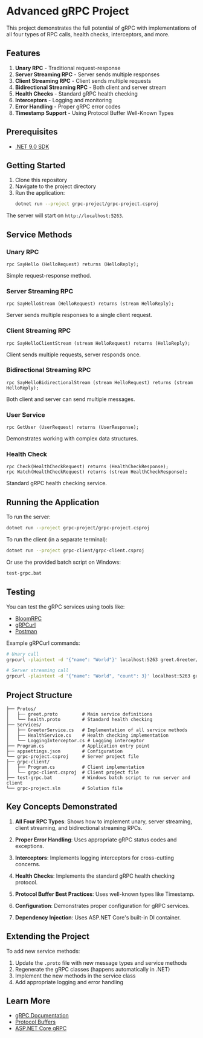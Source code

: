 # Advanced gRPC Project

This project demonstrates the full potential of gRPC with implementations of all four types of RPC calls, health checks, interceptors, and more.

## Features

1. **Unary RPC** - Traditional request-response
2. **Server Streaming RPC** - Server sends multiple responses
3. **Client Streaming RPC** - Client sends multiple requests
4. **Bidirectional Streaming RPC** - Both client and server stream
5. **Health Checks** - Standard gRPC health checking
6. **Interceptors** - Logging and monitoring
7. **Error Handling** - Proper gRPC error codes
8. **Timestamp Support** - Using Protocol Buffer Well-Known Types

## Prerequisites

- [.NET 9.0 SDK](https://dotnet.microsoft.com/download/dotnet/9.0)

## Getting Started

1. Clone this repository
2. Navigate to the project directory
3. Run the application:
   ```bash
   dotnet run --project grpc-project/grpc-project.csproj
   ```

The server will start on `http://localhost:5263`.

## Service Methods

### Unary RPC
```
rpc SayHello (HelloRequest) returns (HelloReply);
```
Simple request-response method.

### Server Streaming RPC
```
rpc SayHelloStream (HelloRequest) returns (stream HelloReply);
```
Server sends multiple responses to a single client request.

### Client Streaming RPC
```
rpc SayHelloClientStream (stream HelloRequest) returns (HelloReply);
```
Client sends multiple requests, server responds once.

### Bidirectional Streaming RPC
```
rpc SayHelloBidirectionalStream (stream HelloRequest) returns (stream HelloReply);
```
Both client and server can send multiple messages.

### User Service
```
rpc GetUser (UserRequest) returns (UserResponse);
```
Demonstrates working with complex data structures.

### Health Check
```
rpc Check(HealthCheckRequest) returns (HealthCheckResponse);
rpc Watch(HealthCheckRequest) returns (stream HealthCheckResponse);
```
Standard gRPC health checking service.

## Running the Application

To run the server:
```bash
dotnet run --project grpc-project/grpc-project.csproj
```

To run the client (in a separate terminal):
```bash
dotnet run --project grpc-client/grpc-client.csproj
```

Or use the provided batch script on Windows:
```bash
test-grpc.bat
```

## Testing

You can test the gRPC services using tools like:
- [BloomRPC](https://github.com/bloomrpc/bloomrpc)
- [gRPCurl](https://github.com/fullstorydev/grpcurl)
- [Postman](https://www.postman.com/)

Example gRPCurl commands:
```bash
# Unary call
grpcurl -plaintext -d '{"name": "World"}' localhost:5263 greet.Greeter/SayHello

# Server streaming call
grpcurl -plaintext -d '{"name": "World", "count": 3}' localhost:5263 greet.Greeter/SayHelloStream
```

## Project Structure

```
├── Protos/
│   ├── greet.proto         # Main service definitions
│   └── health.proto        # Standard health checking
├── Services/
│   ├── GreeterService.cs   # Implementation of all service methods
│   ├── HealthService.cs    # Health checking implementation
│   └── LoggingInterceptor.cs # Logging interceptor
├── Program.cs              # Application entry point
├── appsettings.json        # Configuration
└── grpc-project.csproj     # Server project file
├── grpc-client/
│   ├── Program.cs          # Client implementation
│   └── grpc-client.csproj  # Client project file
├── test-grpc.bat           # Windows batch script to run server and client
└── grpc-project.sln        # Solution file
```

## Key Concepts Demonstrated

1. **All Four RPC Types**: Shows how to implement unary, server streaming, client streaming, and bidirectional streaming RPCs.

2. **Proper Error Handling**: Uses appropriate gRPC status codes and exceptions.

3. **Interceptors**: Implements logging interceptors for cross-cutting concerns.

4. **Health Checks**: Implements the standard gRPC health checking protocol.

5. **Protocol Buffer Best Practices**: Uses well-known types like Timestamp.

6. **Configuration**: Demonstrates proper configuration for gRPC services.

7. **Dependency Injection**: Uses ASP.NET Core's built-in DI container.

## Extending the Project

To add new service methods:
1. Update the `.proto` file with new message types and service methods
2. Regenerate the gRPC classes (happens automatically in .NET)
3. Implement the new methods in the service class
4. Add appropriate logging and error handling

## Learn More

- [gRPC Documentation](https://grpc.io/docs/)
- [Protocol Buffers](https://developers.google.com/protocol-buffers)
- [ASP.NET Core gRPC](https://docs.microsoft.com/en-us/aspnet/core/grpc/)
